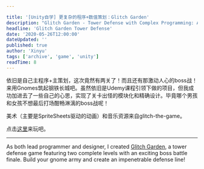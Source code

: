 ```yaml
---

title: '[Unity自学] 更复杂的程序+数值策划：Glitch Garden'
description: "Glitch Garden - Tower Defense with Complex Programming: A sophisticated tower defense game featuring modular enemy spawning, boss battles, and precise numerical design"
headline: 'Glitch Garden Tower Defense'
date: '2020-05-26T12:00:00'
dateUpdated: ''
published: true
author: 'Xinyu'
tags: ['archive', 'game', 'unity']
readTime: 8
---
```


依旧是自己主程序+主策划，这次竟然有两关了！而且还有那激动人心的boss战！来用Gnomes筑起钢铁长城吧。虽然依旧是Udemy课程引领下做的项目，但我成功加进去了一些自己的心思，实现了关卡出怪的模块化和精确设计。毕竟哪个男孩和女孩不想最后打场酣畅淋漓的boss战呢！

美术（主要是SpriteSheets驱动的动画）和音乐资源来自glitch-the-game。

点击[这里](/games/glitch_garden)来玩吧。

---

As both lead programmer and designer, I created [Glitch Garden](/games/glitch_garden), a tower defense game featuring two complete levels with an exciting boss battle finale. Build your gnome army and create an impenetrable defense line!
